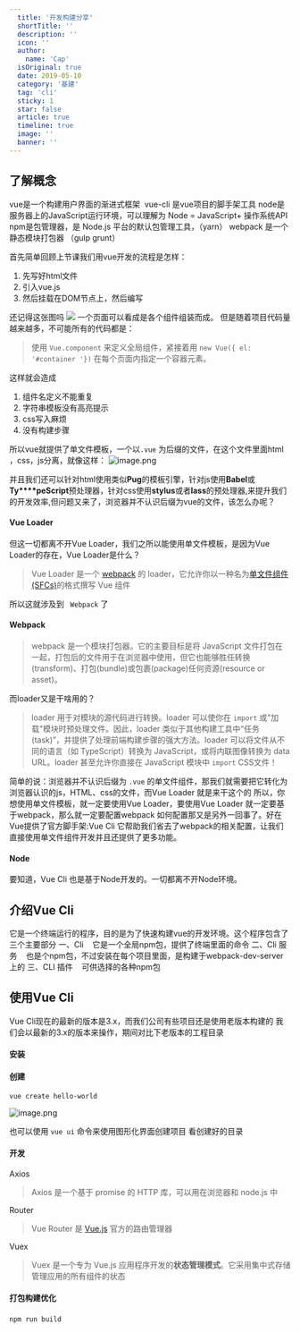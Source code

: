 ```yaml
---
  title: '开发构建分享'
  shortTitle: ''
  description: ''
  icon: ''
  author:
    name: 'Cap'
  isOriginal: true
  date: 2019-05-10
  category: '基建'
  tag: 'cli'
  sticky: 1
  star: false
  article: true
  timeline: true
  image: ''
  banner: ''
---
```


  ## 了解概念
vue是一个构建用户界面的渐进式框架 
vue-cli 是vue项目的脚手架工具
node是服务器上的JavaScript运行环境，可以理解为 Node = JavaScript+ 操作系统API
npm是包管理器，是 Node.js 平台的默认包管理工具，（yarn）
webpack 是一个静态模块打包器 （gulp grunt）

首先简单回顾上节课我们用vue开发的流程是怎样：

1. 先写好html文件
2. 引入vue.js
3. 然后挂载在DOM节点上，然后编写

还记得这张图吗
![](https://cdn.nlark.com/yuque/0/2019/png/297368/1556422147564-e90c91a7-5aa9-4d21-ba44-008774f99529.png#align=left&display=inline&height=217&originHeight=217&originWidth=568&status=done&width=568)
一个页面可以看成是各个组件组装而成。
但是随着项目代码量越来越多，不可能所有的代码都是：
> 使用 `Vue.component` 来定义全局组件，紧接着用 `new Vue({ el: '#container '})` 在每个页面内指定一个容器元素。

这样就会造成

1. 组件名定义不能重复
2. 字符串模板没有高亮提示
3. css写入麻烦
4. 没有构建步骤

所以vue就提供了单文件模板，一个以`.vue` 为后缀的文件，在这个文件里面html ，css，js分离，就像这样：
![image.png](https://cdn.nlark.com/yuque/0/2019/png/297368/1556433959745-2664f7d4-31c9-4ae4-87e9-d56504ba242c.png#align=left&display=inline&height=256&name=image.png&originHeight=256&originWidth=366&size=13730&status=done&width=366)

并且我们还可以针对html使用类似**Pug**的模板引擎，针对js使用**Babel**或**Ty****peScript**预处理器，针对css使用**stylus**或者**lass**的预处理器,来提升我们的开发效率,但问题又来了，浏览器并不认识后缀为vue的文件，该怎么办呢？
#### Vue Loader
但这一切都离不开Vue Loader，我们之所以能使用单文件模板，是因为Vue Loader的存在，Vue Loader是什么？
> Vue Loader 是一个 [webpack](https://webpack.js.org/) 的 loader，它允许你以一种名为[单文件组件 (SFCs)](https://vue-loader.vuejs.org/zh/spec.html)的格式撰写 Vue 组件


所以这就涉及到 ` Webpack` 了
#### Webpack 
> webpack 是一个模块打包器。它的主要目标是将 JavaScript 文件打包在一起，打包后的文件用于在浏览器中使用，但它也能够胜任转换(transform)、打包(bundle)或包裹(package)任何资源(resource or asset)。

而loader又是干啥用的？
> loader 用于对模块的源代码进行转换。loader 可以使你在 `import` 或"加载"模块时预处理文件。因此，loader 类似于其他构建工具中“任务(task)”，并提供了处理前端构建步骤的强大方法。loader 可以将文件从不同的语言（如 TypeScript）转换为 JavaScript，或将内联图像转换为 data URL。loader 甚至允许你直接在 JavaScript 模块中 `import` CSS文件！

简单的说：浏览器并不认识后缀为 `.vue` 的单文件组件，那我们就需要把它转化为浏览器认识的js，HTML、css的文件，而Vue Loader 就是来干这个的
所以，你想使用单文件模板，就一定要使用Vue Loader，要使用Vue Loader 就一定要基于webpack，那么就一定要配置webpack
如何配置那又是另外一回事了。好在Vue提供了官方脚手架:Vue Cli 它帮助我们省去了webpack的相关配置，让我们直接使用单文件组件开发并且还提供了更多功能。
#### Node
要知道，Vue Cli 也是基于Node开发的。一切都离不开Node环境。

## 介绍Vue Cli
它是一个终端运行的程序，目的是为了快速构建vue的开发环境。这个程序包含了三个主要部分
一、Cli    它是一个全局npm包，提供了终端里面的命令
二、Cli 服务    也是个npm包，不过安装在每个项目里面，是构建于webpack-dev-server上的
三、CLI 插件    可供选择的各种npm包

## 使用Vue Cli
Vue Cli现在的最新的版本是3.x，而我们公司有些项目还是使用老版本构建的
我们会以最新的3.x的版本来操作，期间对比下老版本的工程目录

#### 安装
#### 创建
`vue create hello-world`

![image.png](https://cdn.nlark.com/yuque/0/2019/png/297368/1557198250674-8ed61802-ba37-4d8b-84b3-0266f1888163.png#align=left&display=inline&height=254&name=image.png&originHeight=254&originWidth=390&size=9721&status=done&width=390)


也可以使用 `vue ui` 命令来使用图形化界面创建项目
看创建好的目录
#### 开发
Axios
> Axios 是一个基于 promise 的 HTTP 库，可以用在浏览器和 node.js 中


Router
> Vue Router 是 [Vue.js](http://cn.vuejs.org/) 官方的路由管理器


Vuex
> Vuex 是一个专为 Vue.js 应用程序开发的**状态管理模式**。它采用集中式存储管理应用的所有组件的状态



#### 打包构建优化
`npm run build` 



